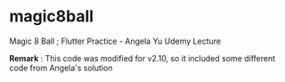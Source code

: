 # magic8ball
Magic 8 Ball ; Flutter Practice - Angela Yu Udemy Lecture

**Remark** : This code was modified for v2.10, so it included some different code from Angela's solution
